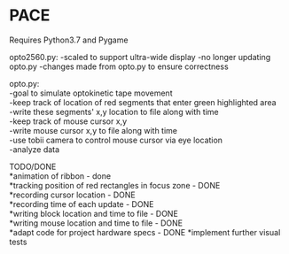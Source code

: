 # PACE   

Requires Python3.7 and Pygame     

opto2560.py:
  -scaled to support ultra-wide display
  -no longer updating opto.py
  -changes made from opto.py to ensure correctness

opto.py:    
  -goal to simulate optokinetic tape movement   
  -keep track of location of red segments that enter green highlighted area  
  -write these segments' x,y location to file along with time   
  -keep track of mouse cursor x,y  
  -write mouse cursor x,y to file along with time   
  -use tobii camera to control mouse cursor via eye location   
  -analyze data   

  TODO/DONE   
  *animation of ribbon - done   
  *tracking position of red rectangles in focus zone - DONE   
  *recording cursor location - DONE   
  *recording time of each update - DONE   
  *writing block location and time to file - DONE  
  *writing mouse location and time to file - DONE  
  *adapt code for project hardware specs - DONE
  *implement further visual tests    
